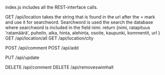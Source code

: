 index.js includes all the REST-interface calls.

GET /api/location
takes the string that is found in the url after the = mark and use it for searchword.
Searchword is used the search the database where searchword is included in the field nimi.
return 
{nimi,
 ratapituus
 'ratamäärä',
 puhelin,
 aika,
 hinta,
 alehinta,
 osoite,
 kaupunki,
 kommentit,
 url
   }
GET /api/location/all
GET /api/location/city



POST /api/comment
POST /api/add

PUT /api/update

DELETE /api/comment
DELETE /api/removeswimhall

